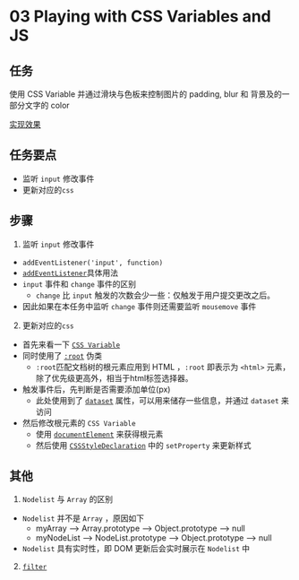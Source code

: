 # 03 Playing with CSS Variables and JS

## 任务

使用 CSS Variable 并通过滑块与色板来控制图片的 padding, blur 和 背景及的一部分文字的 color

[实现效果](https://miaolegemie.github.io/Javascript30/03%20-%20CSS%20Variables/)

## 任务要点

- 监听 `input` 修改事件
- 更新对应的`css`

## 步骤

1. 监听 `input` 修改事件
  - `addEventListener('input', function)`
  - [`addEventListener`](https://developer.mozilla.org/en-US/docs/Web/API/EventTarget/addEventListener)具体用法
  - `input` 事件和 `change` 事件的区别
    - `change` 比 `input` 触发的次数会少一些：仅触发于用户提交更改之后。
  - 因此如果在本任务中监听 `change` 事件则还需要监听 `mousemove` 事件
2. 更新对应的`css`
  - 首先来看一下 [`CSS Variable`](https://developer.mozilla.org/zh-CN/docs/Web/CSS/Using_CSS_variables)
  - 同时使用了 [`:root`](https://developer.mozilla.org/zh-CN/docs/Web/CSS/:root) 伪类
    - `:root`匹配文档树的根元素应用到 HTML ，`:root` 即表示为 `<html>` 元素，除了优先级更高外，相当于html标签选择器。
  - 触发事件后，先判断是否需要添加单位(px)
    - 此处使用到了 [`dataset`](https://developer.mozilla.org/zh-CN/docs/Web/API/HTMLElement/dataset) 属性，可以用来储存一些信息，并通过 `dataset` 来访问
  - 然后修改根元素的 `CSS Variable`
    - 使用 [`documentElement`](https://developer.mozilla.org/zh-CN/docs/Web/API/Document/documentElement) 来获得根元素
    - 然后使用 [`CSSStyleDeclaration`](https://developer.mozilla.org/zh-CN/docs/Web/API/CSSStyleDeclaration) 中的 `setProperty` 来更新样式

## 其他
1. `Nodelist` 与 `Array` 的区别
  - `Nodelist` 并不是 `Array` ，原因如下
    - myArray --> Array.prototype --> Object.prototype --> null
    - myNodeList --> NodeList.prototype --> Object.prototype --> null
  - `Nodelist` 具有实时性，即 DOM 更新后会实时展示在 `Nodelist` 中
2. [`filter`](https://developer.mozilla.org/zh-CN/docs/Web/CSS/filter)
